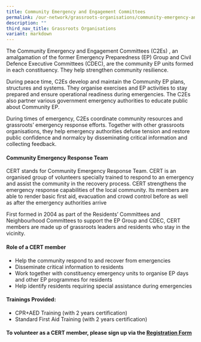 ```yaml
---
title: Community Emergency and Engagement Committees
permalink: /our-network/grassroots-organisations/community-emergency-and-engagement-committees/
description: ""
third_nav_title: Grassroots Organisations
variant: markdown
---
```

The Community Emergency and Engagement Committees (C2Es) , an amalgamation of the former Emergency Preparedness (EP) Group and Civil Defence Executive Committees (CDEC), are the community EP units formed in each constituency. They help strengthen community resilience.

During peace time, C2Es develop and maintain the Community EP plans, structures and systems. They organise exercises and EP activities to stay prepared and ensure operational readiness during emergencies. The C2Es also partner various government emergency authorities to educate public about Community EP.

During times of emergency, C2Es coordinate community resources and grassroots’ emergency response efforts. Together with other grassroots organisations, they help emergency authorities defuse tension and restore public confidence and normalcy by disseminating critical information and collecting feedback.

#### Community Emergency Response Team


CERT stands for Community Emergency Response Team. CERT is an organised group of volunteers specially trained to respond to an emergency and assist the community in the recovery process. CERT strengthens the emergency response capabilities of the local community. Its members are able to render basic first aid, evacuation and crowd control before as well as after the emergency authorities arrive

First formed in 2004 as part of the Residents’ Committees and Neighbourhood Committees to support the EP Group and CDEC, CERT members are made up of grassroots leaders and residents who stay in the vicinity.

#### Role of a CERT member

* Help the community respond to and recover from emergencies
* Disseminate critical information to residents
* Work together with constituency emergency units to organise EP days and other EP programmes for residents
* Help identify residents requiring special assistance during emergencies

#### Trainings Provided:

* CPR+AED Training (with 2 years certification)
* Standard First Aid Training (with 2 years certification)

#### To volunteer as a CERT member, please sign up via the [Registration Form](http://go.gov.sg/dzdaq0)